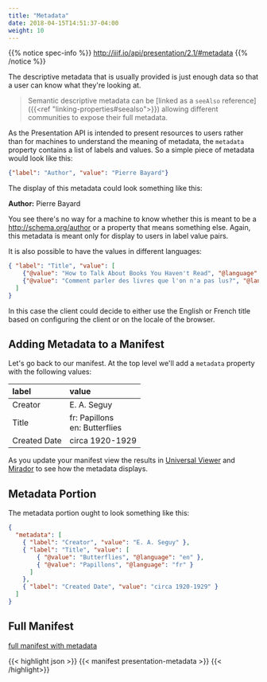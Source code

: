```yaml
---
title: "Metadata"
date: 2018-04-15T14:51:37-04:00
weight: 10
---
```


{{% notice spec-info %}}
http://iiif.io/api/presentation/2.1/#metadata
{{% /notice %}}


The descriptive metadata that is usually provided is just enough data so that a user can know what they're looking at.

> Semantic descriptive metadata can be [linked as a `seeAlso` reference]({{<ref "linking-properties#seealso">}}) allowing different communities to expose their full metadata.

As the Presentation API is intended to present resources to users rather than for machines to understand the meaning of metadata, the `metadata` property contains a list of labels and values. So a simple piece of metadata would look like this:

```json
{"label": "Author", "value": "Pierre Bayard"}
```

The display of this metadata could look something like this:

**Author:** Pierre Bayard

You see there's no way for a machine to know whether this is meant to be a http://schema.org/author or a property that means something else. Again, this metadata is meant only for display to users in label value pairs.

It is also possible to have the values in different languages:

```json
{ "label": "Title", "value": [
    {"@value": "How to Talk About Books You Haven't Read", "@language": "en"},
    {"@value": "Comment parler des livres que l'on n'a pas lus?", "@language": "fr"}
  ]
}
```

In this case the client could decide to either use the English or French title based on configuring the client or on the locale of the browser.

## Adding Metadata to a Manifest

Let's go back to our manifest. At the top level we'll add a `metadata` property with the following values:

| label        | value                            |
|:-------------|:---------------------------------|
| Creator      | E. A. Seguy                      |
| Title        | fr: Papillons<br>en: Butterflies |
| Created Date | circa 1920-1929                  |


As you update your manifest view the results in [Universal Viewer](/viewers/uv.html) and [Mirador](/viewers/mirador.html) to see how the metadata displays.

## Metadata Portion

The metadata portion ought to look something like this:

```json
{
  "metadata": [
    { "label": "Creator", "value": "E. A. Seguy" },
    { "label": "Title", "value": [
        { "@value": "Butterflies", "@language": "en" },
        { "@value": "Papillons", "@language": "fr" }
      ]
    },
    { "label": "Created Date", "value": "circa 1920-1929" }
  ]
}
```

## Full Manifest

[full manifest with metadata](/manifests/presentation-metadata.json)

{{< highlight json >}}
{{< manifest presentation-metadata >}}
{{< /highlight>}}
